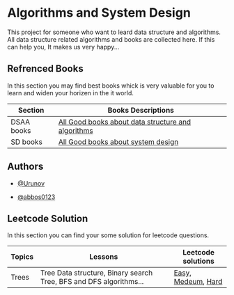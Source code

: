 
# Algorithms and System  Design

This project for someone who want to leard data structure and algorithms. All data structure related algorithms and books are collected here. If this can help you, It makes us very happy...


## Refrenced Books 
In this section you may find best books whick is very valuable for you to learn and widen your horizen in the it world.

| Section | Books Descriptions |
| --- | --- |
| DSAA books | [All Good books about data structure and algorithms](https://github.com/abbos0123/Algorithms-and-System-Design-FAANG/tree/main/Books/Data-Structure-And-Algorithms)|
| SD books | [All Good books about system design](https://github.com/abbos0123/Algorithms-and-System-Design-FAANG/tree/main/Books/System-design)|



## Authors

- [@Urunov](https://github.com/Urunov)

- [@abbos0123](https://github.com/abbos0123)




## Leetcode Solution

In this section you can find your some solution for leetcode questions. 

| Topics |  Lessons | Leetcode solutions | 
| --- | --- |----|
|Trees|Tree Data structure, Binary search Tree, BFS and DFS algorithms...|[Easy](https://github.com/abbos0123/Algorithms-and-System-Design-FAANG/tree/main/Leetcode-Lessons-and-Solutions/Leetcode-solutions/Trees/Easy), [Medeum](https://github.com/abbos0123/Algorithms-and-System-Design-FAANG/tree/main/Leetcode-Lessons-and-Solutions/Leetcode-solutions/Trees/Medium), [Hard](https://github.com/abbos0123/Algorithms-and-System-Design-FAANG/tree/main/Leetcode-Lessons-and-Solutions/Leetcode-solutions/Trees/Hard)|
